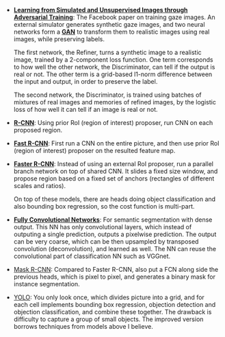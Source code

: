 * [**Learning from Simulated and Unsupervised Images through Adversarial Training**](https://arxiv.org/pdf/1612.07828.pdf): The Facebook paper on training gaze images. An external simulator generates synthetic gaze images, and two neural networks form a [**GAN**](https://papers.nips.cc/paper/5423-generative-adversarial-nets.pdf) to transform them to realistic images using real images, while preserving labels. 

  The first network, the Refiner, turns a synthetic image to a realistic image, trained by a 2-component loss function. One term corresponds to how well the other network, the Discriminator, can tell if the output is real or not. The other term is a grid-based l1-norm difference between the input and output, in order to preserve the label.

  The second network, the Discriminator, is trained using batches of mixtures of real images and memories of refined images, by the logistic loss of how well it can tell if an image is real or not.

* [**R-CNN**](https://arxiv.org/pdf/1311.2524.pdf): Using prior RoI (region of interest) proposer, run CNN on each proposed region.

* [**Fast R-CNN**](https://arxiv.org/abs/1504.08083): First run a CNN on the entire picture, and then use prior RoI (region of interest) proposer on the resulted feature map.

* [**Faster R-CNN**](https://arxiv.org/abs/1506.01497): Instead of using an external RoI proposer, run a parallel branch network on top of shared CNN. It slides a fixed size window, and propose region based on a fixed set of anchors (rectangles of different scales and ratios).

  On top of these models, there are heads doing object classification and also bounding box regression, so the cost function is multi-part.

* [**Fully Convolutional Networks**](https://arxiv.org/pdf/1411.4038.pdf): For semantic segmentation with dense output. This NN has only convolutional layers, which instead of outputing a single prediction, outputs a pixelwise prediction. The output can be very coarse, which can be then upsampled by transposed convolution (deconvolution), and learned as well. The NN can reuse the convolutional part of classification NN such as VGGnet.

* [Mask R-CNN](https://arxiv.org/abs/1703.06870): Compared to Faster R-CNN, also put a FCN along side the previous heads, which is pixel to pixel, and generates a binary mask for instance segmentation.

* [YOLO](https://pjreddie.com/media/files/papers/YOLOv3.pdf): You only look once, which divides picture into a grid, and for each cell implements bounding box regression, objection detection and objection classification, and combine these together. The drawback is difficulty to capture a group of small objects. The improved version borrows techniques from models above I believe.

